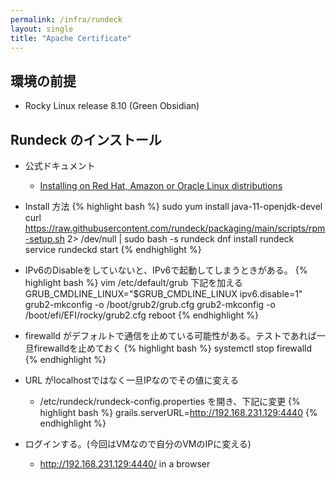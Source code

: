 ```yaml
---
permalink: /infra/rundeck
layout: single
title: "Apache Certificate"
---
```


## 環境の前提

* Rocky Linux release 8.10 (Green Obsidian)

## Rundeck のインストール

* 公式ドキュメント
  * [Installing on Red Hat, Amazon or Oracle Linux distributions](
https://docs.rundeck.com/docs/administration/install/linux-rpm.html)

* Install 方法
{% highlight bash %}
sudo yum install java-11-openjdk-devel
curl https://raw.githubusercontent.com/rundeck/packaging/main/scripts/rpm-setup.sh 2> /dev/null | sudo bash -s rundeck
dnf install rundeck
service rundeckd start
{% endhighlight %}

* IPv6のDisableをしていないと、IPv6で起動してしまうときがある。
{% highlight bash %}
vim /etc/default/grub
下記を加える
GRUB_CMDLINE_LINUX="$GRUB_CMDLINE_LINUX ipv6.disable=1"
grub2-mkconfig -o /boot/grub2/grub.cfg
grub2-mkconfig -o /boot/efi/EFI/rocky/grub2.cfg
reboot
{% endhighlight %}

* firewalld がデフォルトで通信を止めている可能性がある。テストであれば一旦firewalldを止めておく
{% highlight bash %}
systemctl stop firewalld
{% endhighlight %}

* URL がlocalhostではなく一旦IPなのでその値に変える
  * /etc/rundeck/rundeck-config.properties を開き、下記に変更
{% highlight bash %}
grails.serverURL=http://192.168.231.129:4440
{% endhighlight %}

* ログインする。(今回はVMなので自分のVMのIPに変える)
  * http://192.168.231.129:4440/ in a browser
